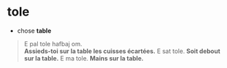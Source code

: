 # tole

- chose **table**

> E pal tole hafbaj om.  
>  **Assieds-toi sur la table les cuisses écartées.**
> E sat tole. **Soit debout sur la table.**
> E ma tole. **Mains sur la table.**
